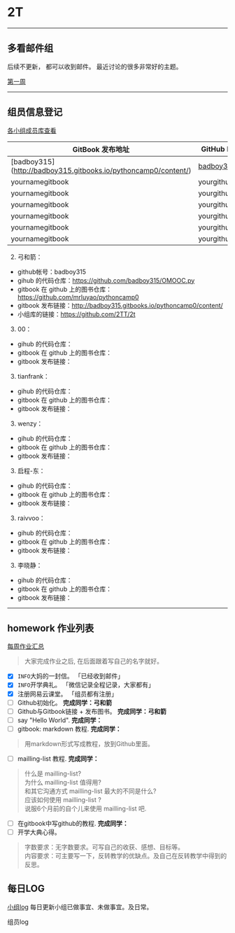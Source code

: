 # 2T
---

## 多看邮件组

后续不更新， 都可以收到邮件。 最近讨论的很多非常好的主题。

[第一周](https://github.com/YixuanBurnett/GroupManagement/blob/master/src/email/Week1TL.md)

---

## 组员信息登记

[各小组成员库查看](https://github.com/YixuanBurnett/GroupManagement/blob/master/emergency.md)

GitBook 发布地址  | GitHub ID | 姓名 
---- | ---- | ----
[badboy315] (http://badboy315.gitbooks.io/pythoncamp0/content/) | [badboy315](https://github.com/badboy315) | 弓和箭
yournamegitbook | yourgithub | yourname
yournamegitbook | yourgithub | yourname
yournamegitbook | yourgithub | yourname
yournamegitbook | yourgithub | yourname
yournamegitbook | yourgithub | yourname
yournamegitbook | yourgithub | yourname

2. 弓和箭：  
  - github帐号：badboy315
  - gihub 的代码仓库：https://github.com/badboy315/OMOOC.py
  - gitbook 在 github 上的图书仓库：https://github.com/mrluyao/pythoncamp0  
  - gitbook 发布链接：http://badboy315.gitbooks.io/pythoncamp0/content/  
  - 小组库的链接：https://github.com/2TT/2t   

3. 00：  
  - gihub 的代码仓库：  
  - gitbook 在 github 上的图书仓库：  
  - gitbook 发布链接：  

3. tianfrank：  
  - gihub 的代码仓库：  
  - gitbook 在 github 上的图书仓库：  
  - gitbook 发布链接：  

3. wenzy：  
  - gihub 的代码仓库：  
  - gitbook 在 github 上的图书仓库：  
  - gitbook 发布链接：  

3. 启程-东：  
  - gihub 的代码仓库：  
  - gitbook 在 github 上的图书仓库：  
  - gitbook 发布链接：  

3. raivvoo：  
  - gihub 的代码仓库：  
  - gitbook 在 github 上的图书仓库：  
  - gitbook 发布链接：  

3. 李晓静：  
  - gihub 的代码仓库：  
  - gitbook 在 github 上的图书仓库：  
  - gitbook 发布链接：  


---

## homework 作业列表

[每周作业汇总](https://github.com/YixuanBurnett/GroupManagement/tree/master/Homework)

>  大家完成作业之后, 在后面跟着写自己的名字就好。 

- [x] `INFO`大妈的一封信。  「已经收到邮件」
- [x] `INFO`开学典礼。  「微信记录全程记录，大家都有」
- [x] 注册网易云课堂。  「组员都有注册」
- [ ] Github初始化。   **完成同学：弓和箭**
- [ ] Github与Gitbook链接 + 发布图书。 **完成同学：弓和箭** 
- [ ] say "Hello World".  **完成同学：**
- [ ] gitbook: markdown 教程.   **完成同学：**
> 用markdown形式写成教程，放到Github里面。

- [ ] mailling-list 教程.  **完成同学：**
> 什么是 mailling-list?  
> 为什么 mailling-list 值得用?  
> 和其它沟通方式 mailling-list 最大的不同是什么?  
> 应该如何使用 mailling-list ?  
> 说服6个月前的自个儿来使用 mailling-list 吧.  

- [ ] 在gitbook中写github的教程.    **完成同学：**
- [ ] 开学大典心得。  

> 字数要求：无字数要求。可写自己的收获、感想、目标等。  
> 内容要求：可主要写一下，反转教学的优缺点。及自己在反转教学中得到的反思。 

## 每日LOG

[小组log](https://github.com/YixuanBurnett/GroupManagement/blob/master/Group2/log.md)
每日更新小组已做事宜、未做事宜。及日常。

组员log




